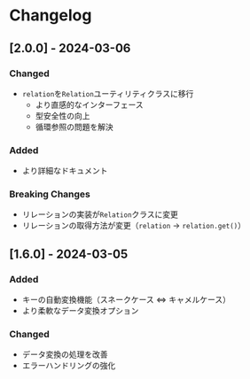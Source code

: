 # Changelog

## [2.0.0] - 2024-03-06

### Changed

- `relation`を`Relation`ユーティリティクラスに移行
  - より直感的なインターフェース
  - 型安全性の向上
  - 循環参照の問題を解決

### Added

- より詳細なドキュメント

### Breaking Changes

- リレーションの実装が`Relation`クラスに変更
- リレーションの取得方法が変更（`relation` → `relation.get()`）

## [1.6.0] - 2024-03-05

### Added

- キーの自動変換機能（スネークケース ⇔ キャメルケース）
- より柔軟なデータ変換オプション

### Changed

- データ変換の処理を改善
- エラーハンドリングの強化

